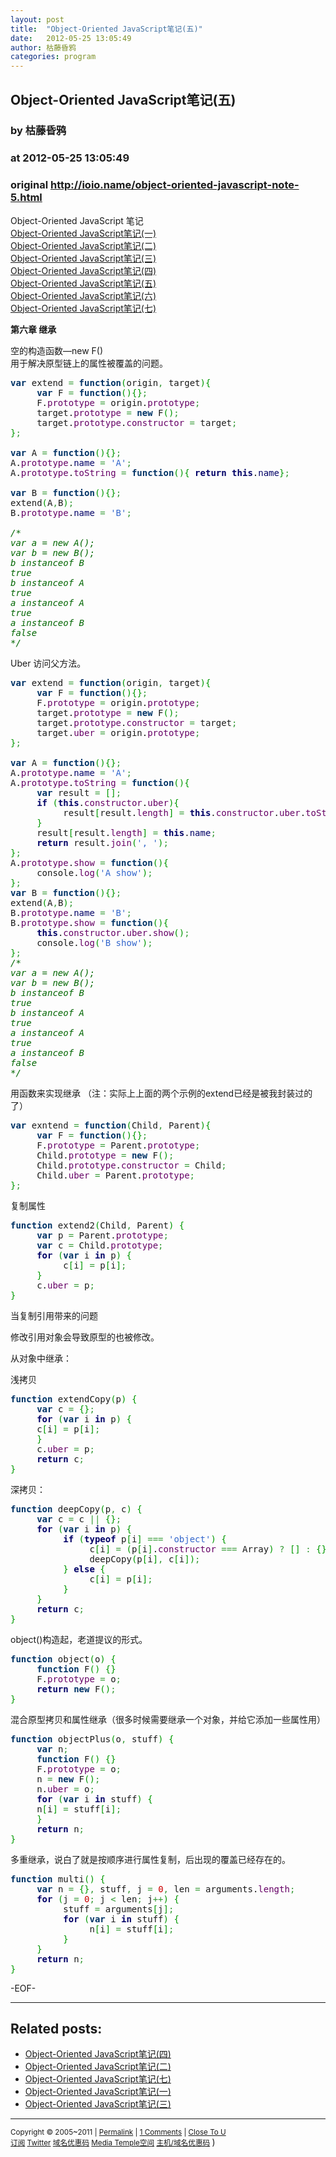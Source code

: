 ```yaml
---
layout: post
title:  "Object-Oriented JavaScript笔记(五)"
date:   2012-05-25 13:05:49
author: 枯藤昏鸦
categories: program
---
```


## Object-Oriented JavaScript笔记(五)
### by 枯藤昏鸦
### at 2012-05-25 13:05:49
### original <http://ioio.name/object-oriented-javascript-note-5.html>

<p>Object-Oriented JavaScript 笔记<br>
<a href="http://ioio.name/object-oriented-javascript-note.html">Object-Oriented JavaScript笔记(一)</a><br>
<a href="http://ioio.name/object-oriented-javascript-note-2.html">Object-Oriented JavaScript笔记(二)</a><br>
<a href="http://ioio.name/object-oriented-javascript-note-3.html">Object-Oriented JavaScript笔记(三)</a><br>
<a href="http://ioio.name/object-oriented-javascript-note-4.html">Object-Oriented JavaScript笔记(四)</a><br>
<a href="http://ioio.name/object-oriented-javascript-note-5.html">Object-Oriented JavaScript笔记(五)</a><br>
<a href="http://ioio.name/object-oriented-javascript-note-6.html">Object-Oriented JavaScript笔记(六)</a><br>
<a href="http://ioio.name/object-oriented-javascript-note-7.html">Object-Oriented JavaScript笔记(七)</a></p>
<p><strong>第六章 继承</strong></p>
<p>空的构造函数—new F()<br>
用于解决原型链上的属性被覆盖的问题。</p>

<div><div><pre style="font-family:monospace"><span style="color:#003366;font-weight:bold">var</span> extend <span style="color:#339933">=</span> <span style="color:#003366;font-weight:bold">function</span><span style="color:#009900">(</span>origin<span style="color:#339933">,</span> target<span style="color:#009900">)</span><span style="color:#009900">{</span>
     <span style="color:#003366;font-weight:bold">var</span> F <span style="color:#339933">=</span> <span style="color:#003366;font-weight:bold">function</span><span style="color:#009900">(</span><span style="color:#009900">)</span><span style="color:#009900">{</span><span style="color:#009900">}</span><span style="color:#339933">;</span>
     F.<span style="color:#660066">prototype</span> <span style="color:#339933">=</span> origin.<span style="color:#660066">prototype</span><span style="color:#339933">;</span>
     target.<span style="color:#660066">prototype</span> <span style="color:#339933">=</span> <span style="color:#003366;font-weight:bold">new</span> F<span style="color:#009900">(</span><span style="color:#009900">)</span><span style="color:#339933">;</span>
     target.<span style="color:#660066">prototype</span>.<span style="color:#660066">constructor</span> <span style="color:#339933">=</span> target<span style="color:#339933">;</span>
<span style="color:#009900">}</span><span style="color:#339933">;</span>
 
<span style="color:#003366;font-weight:bold">var</span> A <span style="color:#339933">=</span> <span style="color:#003366;font-weight:bold">function</span><span style="color:#009900">(</span><span style="color:#009900">)</span><span style="color:#009900">{</span><span style="color:#009900">}</span><span style="color:#339933">;</span>
A.<span style="color:#660066">prototype</span>.<span style="color:#000066">name</span> <span style="color:#339933">=</span> <span style="color:#3366cc">'A'</span><span style="color:#339933">;</span>
A.<span style="color:#660066">prototype</span>.<span style="color:#660066">toString</span> <span style="color:#339933">=</span> <span style="color:#003366;font-weight:bold">function</span><span style="color:#009900">(</span><span style="color:#009900">)</span><span style="color:#009900">{</span> <span style="color:#000066;font-weight:bold">return</span> <span style="color:#000066;font-weight:bold">this</span>.<span style="color:#000066">name</span><span style="color:#009900">}</span><span style="color:#339933">;</span>
 
<span style="color:#003366;font-weight:bold">var</span> B <span style="color:#339933">=</span> <span style="color:#003366;font-weight:bold">function</span><span style="color:#009900">(</span><span style="color:#009900">)</span><span style="color:#009900">{</span><span style="color:#009900">}</span><span style="color:#339933">;</span>
extend<span style="color:#009900">(</span>A<span style="color:#339933">,</span>B<span style="color:#009900">)</span><span style="color:#339933">;</span>
B.<span style="color:#660066">prototype</span>.<span style="color:#000066">name</span> <span style="color:#339933">=</span> <span style="color:#3366cc">'B'</span><span style="color:#339933">;</span>
 
<span style="color:#006600;font-style:italic">/*
var a = new A();
var b = new B();
b instanceof B
true
b instanceof A
true
a instanceof A
true
a instanceof B
false
*/</span></pre></div></div>

<p>Uber 访问父方法。</p>

<div><div><pre style="font-family:monospace"><span style="color:#003366;font-weight:bold">var</span> extend <span style="color:#339933">=</span> <span style="color:#003366;font-weight:bold">function</span><span style="color:#009900">(</span>origin<span style="color:#339933">,</span> target<span style="color:#009900">)</span><span style="color:#009900">{</span>
     <span style="color:#003366;font-weight:bold">var</span> F <span style="color:#339933">=</span> <span style="color:#003366;font-weight:bold">function</span><span style="color:#009900">(</span><span style="color:#009900">)</span><span style="color:#009900">{</span><span style="color:#009900">}</span><span style="color:#339933">;</span>
     F.<span style="color:#660066">prototype</span> <span style="color:#339933">=</span> origin.<span style="color:#660066">prototype</span><span style="color:#339933">;</span>
     target.<span style="color:#660066">prototype</span> <span style="color:#339933">=</span> <span style="color:#003366;font-weight:bold">new</span> F<span style="color:#009900">(</span><span style="color:#009900">)</span><span style="color:#339933">;</span>
     target.<span style="color:#660066">prototype</span>.<span style="color:#660066">constructor</span> <span style="color:#339933">=</span> target<span style="color:#339933">;</span>
     target.<span style="color:#660066">uber</span> <span style="color:#339933">=</span> origin.<span style="color:#660066">prototype</span><span style="color:#339933">;</span>
<span style="color:#009900">}</span><span style="color:#339933">;</span>
 
<span style="color:#003366;font-weight:bold">var</span> A <span style="color:#339933">=</span> <span style="color:#003366;font-weight:bold">function</span><span style="color:#009900">(</span><span style="color:#009900">)</span><span style="color:#009900">{</span><span style="color:#009900">}</span><span style="color:#339933">;</span>
A.<span style="color:#660066">prototype</span>.<span style="color:#000066">name</span> <span style="color:#339933">=</span> <span style="color:#3366cc">'A'</span><span style="color:#339933">;</span>
A.<span style="color:#660066">prototype</span>.<span style="color:#660066">toString</span> <span style="color:#339933">=</span> <span style="color:#003366;font-weight:bold">function</span><span style="color:#009900">(</span><span style="color:#009900">)</span><span style="color:#009900">{</span>
     <span style="color:#003366;font-weight:bold">var</span> result <span style="color:#339933">=</span> <span style="color:#009900">[</span><span style="color:#009900">]</span><span style="color:#339933">;</span>
     <span style="color:#000066;font-weight:bold">if</span> <span style="color:#009900">(</span><span style="color:#000066;font-weight:bold">this</span>.<span style="color:#660066">constructor</span>.<span style="color:#660066">uber</span><span style="color:#009900">)</span><span style="color:#009900">{</span>
          result<span style="color:#009900">[</span>result.<span style="color:#660066">length</span><span style="color:#009900">]</span> <span style="color:#339933">=</span> <span style="color:#000066;font-weight:bold">this</span>.<span style="color:#660066">constructor</span>.<span style="color:#660066">uber</span>.<span style="color:#660066">toString</span><span style="color:#009900">(</span><span style="color:#009900">)</span><span style="color:#339933">;</span>
     <span style="color:#009900">}</span>
     result<span style="color:#009900">[</span>result.<span style="color:#660066">length</span><span style="color:#009900">]</span> <span style="color:#339933">=</span> <span style="color:#000066;font-weight:bold">this</span>.<span style="color:#000066">name</span><span style="color:#339933">;</span>
     <span style="color:#000066;font-weight:bold">return</span> result.<span style="color:#660066">join</span><span style="color:#009900">(</span><span style="color:#3366cc">', '</span><span style="color:#009900">)</span><span style="color:#339933">;</span>
<span style="color:#009900">}</span><span style="color:#339933">;</span>
A.<span style="color:#660066">prototype</span>.<span style="color:#660066">show</span> <span style="color:#339933">=</span> <span style="color:#003366;font-weight:bold">function</span><span style="color:#009900">(</span><span style="color:#009900">)</span><span style="color:#009900">{</span>
     console.<span style="color:#660066">log</span><span style="color:#009900">(</span><span style="color:#3366cc">'A show'</span><span style="color:#009900">)</span><span style="color:#339933">;</span>
<span style="color:#009900">}</span><span style="color:#339933">;</span>
<span style="color:#003366;font-weight:bold">var</span> B <span style="color:#339933">=</span> <span style="color:#003366;font-weight:bold">function</span><span style="color:#009900">(</span><span style="color:#009900">)</span><span style="color:#009900">{</span><span style="color:#009900">}</span><span style="color:#339933">;</span>
extend<span style="color:#009900">(</span>A<span style="color:#339933">,</span>B<span style="color:#009900">)</span><span style="color:#339933">;</span>
B.<span style="color:#660066">prototype</span>.<span style="color:#000066">name</span> <span style="color:#339933">=</span> <span style="color:#3366cc">'B'</span><span style="color:#339933">;</span>
B.<span style="color:#660066">prototype</span>.<span style="color:#660066">show</span> <span style="color:#339933">=</span> <span style="color:#003366;font-weight:bold">function</span><span style="color:#009900">(</span><span style="color:#009900">)</span><span style="color:#009900">{</span>
     <span style="color:#000066;font-weight:bold">this</span>.<span style="color:#660066">constructor</span>.<span style="color:#660066">uber</span>.<span style="color:#660066">show</span><span style="color:#009900">(</span><span style="color:#009900">)</span><span style="color:#339933">;</span>
     console.<span style="color:#660066">log</span><span style="color:#009900">(</span><span style="color:#3366cc">'B show'</span><span style="color:#009900">)</span><span style="color:#339933">;</span>
<span style="color:#009900">}</span><span style="color:#339933">;</span>
<span style="color:#006600;font-style:italic">/*
var a = new A();
var b = new B();
b instanceof B
true
b instanceof A
true
a instanceof A
true
a instanceof B
false
*/</span></pre></div></div>

<p>用函数来实现继承 （注：实际上上面的两个示例的extend已经是被我封装过的了）</p>

<div><div><pre style="font-family:monospace"><span style="color:#003366;font-weight:bold">var</span> exntend <span style="color:#339933">=</span> <span style="color:#003366;font-weight:bold">function</span><span style="color:#009900">(</span>Child<span style="color:#339933">,</span> Parent<span style="color:#009900">)</span><span style="color:#009900">{</span>
     <span style="color:#003366;font-weight:bold">var</span> F <span style="color:#339933">=</span> <span style="color:#003366;font-weight:bold">function</span><span style="color:#009900">(</span><span style="color:#009900">)</span><span style="color:#009900">{</span><span style="color:#009900">}</span><span style="color:#339933">;</span>
     F.<span style="color:#660066">prototype</span> <span style="color:#339933">=</span> Parent.<span style="color:#660066">prototype</span><span style="color:#339933">;</span>
     Child.<span style="color:#660066">prototype</span> <span style="color:#339933">=</span> <span style="color:#003366;font-weight:bold">new</span> F<span style="color:#009900">(</span><span style="color:#009900">)</span><span style="color:#339933">;</span>
     Child.<span style="color:#660066">prototype</span>.<span style="color:#660066">constructor</span> <span style="color:#339933">=</span> Child<span style="color:#339933">;</span>
     Child.<span style="color:#660066">uber</span> <span style="color:#339933">=</span> Parent.<span style="color:#660066">prototype</span><span style="color:#339933">;</span>
<span style="color:#009900">}</span><span style="color:#339933">;</span></pre></div></div>

<p>复制属性</p>

<div><div><pre style="font-family:monospace"><span style="color:#003366;font-weight:bold">function</span> extend2<span style="color:#009900">(</span>Child<span style="color:#339933">,</span> Parent<span style="color:#009900">)</span> <span style="color:#009900">{</span>
     <span style="color:#003366;font-weight:bold">var</span> p <span style="color:#339933">=</span> Parent.<span style="color:#660066">prototype</span><span style="color:#339933">;</span>
     <span style="color:#003366;font-weight:bold">var</span> c <span style="color:#339933">=</span> Child.<span style="color:#660066">prototype</span><span style="color:#339933">;</span>
     <span style="color:#000066;font-weight:bold">for</span> <span style="color:#009900">(</span><span style="color:#003366;font-weight:bold">var</span> i <span style="color:#000066;font-weight:bold">in</span> p<span style="color:#009900">)</span> <span style="color:#009900">{</span>
          c<span style="color:#009900">[</span>i<span style="color:#009900">]</span> <span style="color:#339933">=</span> p<span style="color:#009900">[</span>i<span style="color:#009900">]</span><span style="color:#339933">;</span>
     <span style="color:#009900">}</span>
     c.<span style="color:#660066">uber</span> <span style="color:#339933">=</span> p<span style="color:#339933">;</span>
<span style="color:#009900">}</span></pre></div></div>

<p>当复制引用带来的问题</p>
<p>修改引用对象会导致原型的也被修改。</p>
<p>从对象中继承：</p>
<p>浅拷贝</p>

<div><div><pre style="font-family:monospace"><span style="color:#003366;font-weight:bold">function</span> extendCopy<span style="color:#009900">(</span>p<span style="color:#009900">)</span> <span style="color:#009900">{</span>
     <span style="color:#003366;font-weight:bold">var</span> c <span style="color:#339933">=</span> <span style="color:#009900">{</span><span style="color:#009900">}</span><span style="color:#339933">;</span>
     <span style="color:#000066;font-weight:bold">for</span> <span style="color:#009900">(</span><span style="color:#003366;font-weight:bold">var</span> i <span style="color:#000066;font-weight:bold">in</span> p<span style="color:#009900">)</span> <span style="color:#009900">{</span>
     c<span style="color:#009900">[</span>i<span style="color:#009900">]</span> <span style="color:#339933">=</span> p<span style="color:#009900">[</span>i<span style="color:#009900">]</span><span style="color:#339933">;</span>
     <span style="color:#009900">}</span>
     c.<span style="color:#660066">uber</span> <span style="color:#339933">=</span> p<span style="color:#339933">;</span>
     <span style="color:#000066;font-weight:bold">return</span> c<span style="color:#339933">;</span>
<span style="color:#009900">}</span></pre></div></div>

<p>深拷贝：</p>

<div><div><pre style="font-family:monospace"><span style="color:#003366;font-weight:bold">function</span> deepCopy<span style="color:#009900">(</span>p<span style="color:#339933">,</span> c<span style="color:#009900">)</span> <span style="color:#009900">{</span>
     <span style="color:#003366;font-weight:bold">var</span> c <span style="color:#339933">=</span> c <span style="color:#339933">||</span> <span style="color:#009900">{</span><span style="color:#009900">}</span><span style="color:#339933">;</span>
     <span style="color:#000066;font-weight:bold">for</span> <span style="color:#009900">(</span><span style="color:#003366;font-weight:bold">var</span> i <span style="color:#000066;font-weight:bold">in</span> p<span style="color:#009900">)</span> <span style="color:#009900">{</span>
          <span style="color:#000066;font-weight:bold">if</span> <span style="color:#009900">(</span><span style="color:#000066;font-weight:bold">typeof</span> p<span style="color:#009900">[</span>i<span style="color:#009900">]</span> <span style="color:#339933">===</span> <span style="color:#3366cc">'object'</span><span style="color:#009900">)</span> <span style="color:#009900">{</span>
               c<span style="color:#009900">[</span>i<span style="color:#009900">]</span> <span style="color:#339933">=</span> <span style="color:#009900">(</span>p<span style="color:#009900">[</span>i<span style="color:#009900">]</span>.<span style="color:#660066">constructor</span> <span style="color:#339933">===</span> Array<span style="color:#009900">)</span> <span style="color:#339933">?</span> <span style="color:#009900">[</span><span style="color:#009900">]</span> <span style="color:#339933">:</span> <span style="color:#009900">{</span><span style="color:#009900">}</span><span style="color:#339933">;</span>
               deepCopy<span style="color:#009900">(</span>p<span style="color:#009900">[</span>i<span style="color:#009900">]</span><span style="color:#339933">,</span> c<span style="color:#009900">[</span>i<span style="color:#009900">]</span><span style="color:#009900">)</span><span style="color:#339933">;</span>
          <span style="color:#009900">}</span> <span style="color:#000066;font-weight:bold">else</span> <span style="color:#009900">{</span>
               c<span style="color:#009900">[</span>i<span style="color:#009900">]</span> <span style="color:#339933">=</span> p<span style="color:#009900">[</span>i<span style="color:#009900">]</span><span style="color:#339933">;</span>
          <span style="color:#009900">}</span>
     <span style="color:#009900">}</span>
     <span style="color:#000066;font-weight:bold">return</span> c<span style="color:#339933">;</span>
<span style="color:#009900">}</span></pre></div></div>

<p>object()构造起，老道提议的形式。</p>

<div><div><pre style="font-family:monospace"><span style="color:#003366;font-weight:bold">function</span> object<span style="color:#009900">(</span>o<span style="color:#009900">)</span> <span style="color:#009900">{</span>
     <span style="color:#003366;font-weight:bold">function</span> F<span style="color:#009900">(</span><span style="color:#009900">)</span> <span style="color:#009900">{</span><span style="color:#009900">}</span>
     F.<span style="color:#660066">prototype</span> <span style="color:#339933">=</span> o<span style="color:#339933">;</span>
     <span style="color:#000066;font-weight:bold">return</span> <span style="color:#003366;font-weight:bold">new</span> F<span style="color:#009900">(</span><span style="color:#009900">)</span><span style="color:#339933">;</span>
<span style="color:#009900">}</span></pre></div></div>

<p>混合原型拷贝和属性继承（很多时候需要继承一个对象，并给它添加一些属性用）</p>

<div><div><pre style="font-family:monospace"><span style="color:#003366;font-weight:bold">function</span> objectPlus<span style="color:#009900">(</span>o<span style="color:#339933">,</span> stuff<span style="color:#009900">)</span> <span style="color:#009900">{</span>
     <span style="color:#003366;font-weight:bold">var</span> n<span style="color:#339933">;</span>
     <span style="color:#003366;font-weight:bold">function</span> F<span style="color:#009900">(</span><span style="color:#009900">)</span> <span style="color:#009900">{</span><span style="color:#009900">}</span>
     F.<span style="color:#660066">prototype</span> <span style="color:#339933">=</span> o<span style="color:#339933">;</span>
     n <span style="color:#339933">=</span> <span style="color:#003366;font-weight:bold">new</span> F<span style="color:#009900">(</span><span style="color:#009900">)</span><span style="color:#339933">;</span>
     n.<span style="color:#660066">uber</span> <span style="color:#339933">=</span> o<span style="color:#339933">;</span>
     <span style="color:#000066;font-weight:bold">for</span> <span style="color:#009900">(</span><span style="color:#003366;font-weight:bold">var</span> i <span style="color:#000066;font-weight:bold">in</span> stuff<span style="color:#009900">)</span> <span style="color:#009900">{</span>
     n<span style="color:#009900">[</span>i<span style="color:#009900">]</span> <span style="color:#339933">=</span> stuff<span style="color:#009900">[</span>i<span style="color:#009900">]</span><span style="color:#339933">;</span>
     <span style="color:#009900">}</span>
     <span style="color:#000066;font-weight:bold">return</span> n<span style="color:#339933">;</span>
<span style="color:#009900">}</span></pre></div></div>

<p>多重继承，说白了就是按顺序进行属性复制，后出现的覆盖已经存在的。</p>

<div><div><pre style="font-family:monospace"><span style="color:#003366;font-weight:bold">function</span> multi<span style="color:#009900">(</span><span style="color:#009900">)</span> <span style="color:#009900">{</span>
     <span style="color:#003366;font-weight:bold">var</span> n <span style="color:#339933">=</span> <span style="color:#009900">{</span><span style="color:#009900">}</span><span style="color:#339933">,</span> stuff<span style="color:#339933">,</span> j <span style="color:#339933">=</span> <span style="color:#cc0000">0</span><span style="color:#339933">,</span> len <span style="color:#339933">=</span> arguments.<span style="color:#660066">length</span><span style="color:#339933">;</span>
     <span style="color:#000066;font-weight:bold">for</span> <span style="color:#009900">(</span>j <span style="color:#339933">=</span> <span style="color:#cc0000">0</span><span style="color:#339933">;</span> j <span style="color:#339933">&lt;</span> len<span style="color:#339933">;</span> j<span style="color:#339933">++</span><span style="color:#009900">)</span> <span style="color:#009900">{</span>
          stuff <span style="color:#339933">=</span> arguments<span style="color:#009900">[</span>j<span style="color:#009900">]</span><span style="color:#339933">;</span>
          <span style="color:#000066;font-weight:bold">for</span> <span style="color:#009900">(</span><span style="color:#003366;font-weight:bold">var</span> i <span style="color:#000066;font-weight:bold">in</span> stuff<span style="color:#009900">)</span> <span style="color:#009900">{</span>
               n<span style="color:#009900">[</span>i<span style="color:#009900">]</span> <span style="color:#339933">=</span> stuff<span style="color:#009900">[</span>i<span style="color:#009900">]</span><span style="color:#339933">;</span>
          <span style="color:#009900">}</span>
     <span style="color:#009900">}</span>
     <span style="color:#000066;font-weight:bold">return</span> n<span style="color:#339933">;</span>
<span style="color:#009900">}</span></pre></div></div>

<p>-EOF-</p>
<hr><h2>Related posts:</h2><ul><li><a href="http://ioio.name/object-oriented-javascript-note-4.html" rel="bookmark" title="Permanent Link: Object-Oriented JavaScript笔记(四)">Object-Oriented JavaScript笔记(四)</a></li><li><a href="http://ioio.name/object-oriented-javascript-note-2.html" rel="bookmark" title="Permanent Link: Object-Oriented JavaScript笔记(二)">Object-Oriented JavaScript笔记(二)</a></li><li><a href="http://ioio.name/object-oriented-javascript-note-7.html" rel="bookmark" title="Permanent Link: Object-Oriented JavaScript笔记(七)">Object-Oriented JavaScript笔记(七)</a></li><li><a href="http://ioio.name/object-oriented-javascript-note.html" rel="bookmark" title="Permanent Link: Object-Oriented JavaScript笔记(一)">Object-Oriented JavaScript笔记(一)</a></li><li><a href="http://ioio.name/object-oriented-javascript-note-3.html" rel="bookmark" title="Permanent Link: Object-Oriented JavaScript笔记(三)">Object-Oriented JavaScript笔记(三)</a></li></ul><hr><small>Copyright © 2005~2011 | <a href="http://ioio.name/object-oriented-javascript-note-5.html" title="Permalink">Permalink</a> | <a href="http://ioio.name/object-oriented-javascript-note-5.html#comments">1 Comments</a> | <a href="http://closetou.com" title="Close To U">Close To U</a> <br>
<a href="http://feeds.feedburner.com/miss">订阅</a> <a href="https://twitter.com/tearnon">Twitter</a> <a href="http://ioio.name/godaddy">域名优惠码</a> <a href="http://ioio.name/mt">Media Temple空间</a>
<a href="http://mdiatemple.com/" title="Domain Sale! $6.89 .com at GoDaddy">主机/域名优惠码</a>
</small> )